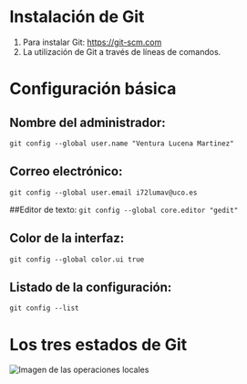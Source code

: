 # Instalación de Git
1. Para instalar Git: https://git-scm.com
2. La utilización de Git a través de líneas de comandos.

# Configuración básica

## Nombre del administrador:
`git config --global user.name "Ventura Lucena Martinez"`

## Correo electrónico:
`git config --global user.email i72lumav@uco.es`

##Editor de texto:
`git config --global core.editor "gedit"`

## Color de la interfaz:
`git config --global color.ui true`

## Listado de la configuración:
`git config --list`

# Los tres estados de Git

![Imagen de las operaciones locales](https://www.uco.es/aulasoftwarelibre/curso-de-git/images/git-estados.png)
